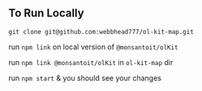 ## To Run Locally

`git clone git@github.com:webbhead777/ol-kit-map.git`

run `npm link` on local version of `@monsantoit/olKit`

run `npm link @monsantoit/olKit` in `ol-kit-map` dir

run `npm start` & you should see your changes
